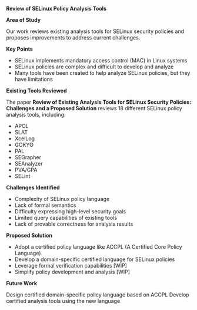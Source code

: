 **Review of SELinux Policy Analysis Tools**

**Area of Study**

Our work reviews existing analysis tools for SELinux security policies and proposes improvements to address current challenges.

**Key Points**

- SELinux implements mandatory access control (MAC) in Linux systems
- SELinux policies are complex and difficult to develop and analyze
- Many tools have been created to help analyze SELinux policies, but they have limitations

**Existing Tools Reviewed**

The paper **Review of Existing Analysis Tools for SELinux Security Policies: Challenges and a Proposed Solution** reviews 18 different SELinux policy analysis tools, including:

- APOL
- SLAT
- XcelLog
- GOKYO
- PAL
- SEGrapher
- SEAnalyzer
- PVA/GPA
- SELint

**Challenges Identified**

- Complexity of SELinux policy language
- Lack of formal semantics
- Difficulty expressing high-level security goals
- Limited query capabilities of existing tools
- Lack of provable correctness for analysis results

**Proposed Solution**

- Adopt a certified policy language like ACCPL (A Certified Core Policy Language)
- Develop a domain-specific certified language for SELinux policies
- Leverage formal verification capabilities [WIP]
- Simplify policy development and analysis [WIP]

**Future Work**

Design certified domain-specific policy language based on ACCPL
Develop certified analysis tools using the new language